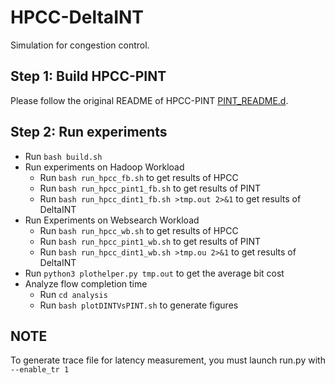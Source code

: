 # HPCC-DeltaINT

Simulation for congestion control.

## Step 1: Build HPCC-PINT

Please follow the original README of HPCC-PINT [PINT_README.d](./PINT_README.md).

## Step 2: Run experiments

- Run `bash build.sh`
- Run experiments on Hadoop Workload
	+ Run `bash run_hpcc_fb.sh` to get results of HPCC
	+ Run `bash run_hpcc_pint1_fb.sh` to get results of PINT
	+ Run `bash run_hpcc_dint1_fb.sh >tmp.out 2>&1` to get results of DeltaINT
- Run Experiments on Websearch Workload
	+ Run `bash run_hpcc_wb.sh` to get results of HPCC
	+ Run `bash run_hpcc_pint1_wb.sh` to get results of PINT
	+ Run `bash run_hpcc_dint1_wb.sh >tmp.ou 2>&1` to get results of DeltaINT
- Run `python3 plothelper.py tmp.out` to get the average bit cost
- Analyze flow completion time
	+ Run `cd analysis`
	+ Run `bash plotDINTVsPINT.sh` to generate figures

## NOTE

To generate trace file for latency measurement, you must launch run.py with `--enable_tr 1`

